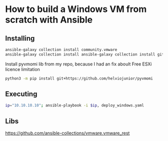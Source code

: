 # How to build a Windows VM from scratch with Ansible

## Installing

```bash
ansible-galaxy collection install community.vmware
ansible-galaxy collection install ansible-galaxy collection install git+https://github.com/helviojunior/ansible-vmware-floppy.git
```

Install pyvmomi lib from my repo, because I had an fix aboult Free ESXi licence limitation
```bash
python3 -m pip install git+https://github.com/helviojunior/pyvmomi
```

## Executing

```bash
ip="10.10.10.10"; ansible-playbook -i $ip, deploy_windows.yaml
```


## Libs
https://github.com/ansible-collections/vmware.vmware_rest